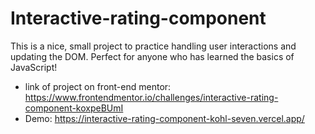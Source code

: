 # Interactive-rating-component
This is a nice, small project to practice handling user interactions and updating the DOM. Perfect for anyone who has learned the basics of JavaScript!
- link of project on front-end mentor: https://www.frontendmentor.io/challenges/interactive-rating-component-koxpeBUmI
- Demo: https://interactive-rating-component-kohl-seven.vercel.app/
